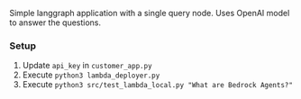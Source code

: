 Simple langgraph application with a single query node. Uses OpenAI model to answer the questions.

### Setup
1. Update `api_key` in `customer_app.py`
2. Execute `python3 lambda_deployer.py`
3. Execute `python3 src/test_lambda_local.py "What are Bedrock Agents?"`